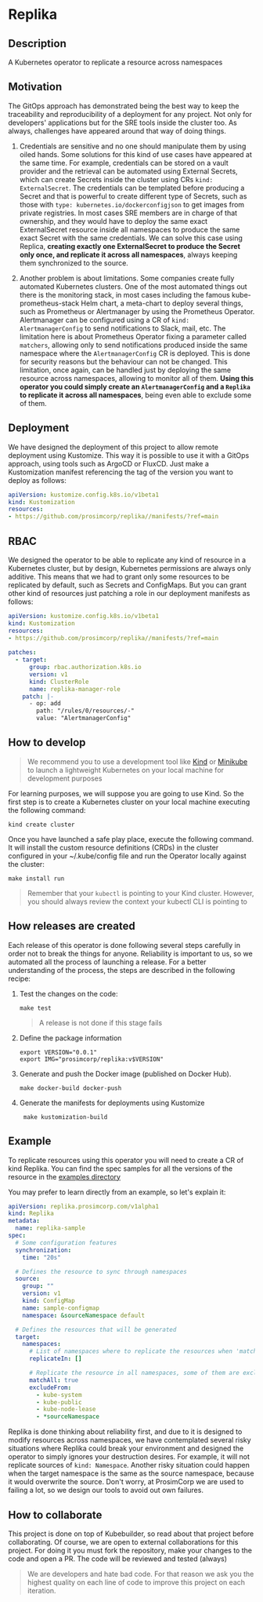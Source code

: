 # Replika

## Description
A Kubernetes operator to replicate a resource across namespaces

## Motivation

The GitOps approach has demonstrated being the best way to keep the traceability and reproducibility of a deployment
for any project. Not only for developers' applications but for the SRE tools inside the cluster too. As always, challenges
have appeared around that way of doing things. 

1. Credentials are sensitive and no one should manipulate them by using oiled hands. Some solutions for this kind of use 
   cases have appeared at the same time. For example, credentials can be stored on a vault provider and the retrieval can 
   be automated using External Secrets, which can create Secrets inside the cluster using CRs `kind: ExternalSecret`. 
   The credentials can be templated before producing a Secret and that is powerful to create different type of Secrets, 
   such as those with `type: kubernetes.io/dockerconfigjson` to get images from private registries. In most cases SRE 
   members are in charge of that ownership, and they would have to deploy the same exact ExternalSecret resource inside 
   all namespaces to produce the same exact Secret with the same credentials. 
   We can solve this case using Replica, **creating exactly one ExternalSecret to produce the Secret only once, and 
   replicate it across all namespaces**, always keeping them synchronized to the source.


2. Another problem is about limitations. Some companies create fully automated Kubernetes clusters. One of the most 
   automated things out there is the monitoring stack, in most cases including the famous kube-prometheus-stack Helm chart,
   a meta-chart to deploy several things, such as Prometheus or Alertmanager by using the Prometheus Operator. Alertmanager
   can be configured using a CR of `kind: AlertmanagerConfig` to send notifications to Slack, mail, etc. The limitation here
   is about Prometheus Operator fixing a parameter called `matchers`, allowing only to send notifications produced inside 
   the same namespace where the `AlertmanagerConfig` CR is deployed. This is done for security reasons but the behaviour 
   can not be changed. This limitation, once again, can be handled just by deploying the same resource across namespaces,
   allowing to monitor all of them. **Using this operator you could simply create an `AlertmanagerConfig` and a `Replika`
   to replicate it across all namespaces**, being even able to exclude some of them. 

## Deployment

We have designed the deployment of this project to allow remote deployment using Kustomize. This way it is possible
to use it with a GitOps approach, using tools such as ArgoCD or FluxCD. Just make a Kustomization manifest referencing 
the tag of the version you want to deploy as follows:

```yaml
apiVersion: kustomize.config.k8s.io/v1beta1
kind: Kustomization
resources:
- https://github.com/prosimcorp/replika//manifests/?ref=main
```

## RBAC

We designed the operator to be able to replicate any kind of resource in a Kubernetes cluster, but by design, Kubernetes
permissions are always only additive. This means that we had to grant only some resources to be replicated by default,
such as Secrets and ConfigMaps. But you can grant other kind of resources just patching a role in our deployment manifests
as follows:

```yaml
apiVersion: kustomize.config.k8s.io/v1beta1
kind: Kustomization
resources:
- https://github.com/prosimcorp/replika//manifests/?ref=main
  
patches:
  - target:
      group: rbac.authorization.k8s.io
      version: v1
      kind: ClusterRole
      name: replika-manager-role
    patch: |-
      - op: add
        path: "/rules/0/resources/-"
        value: "AlertmanagerConfig"
```

## How to develop

> We recommend you to use a development tool like [Kind](https://kind.sigs.k8s.io/) or [Minikube](https://minikube.sigs.k8s.io/docs/start/)
> to launch a lightweight Kubernetes on your local machine for development purposes

For learning purposes, we will suppose you are going to use Kind. So the first step is to create a Kubernetes cluster
on your local machine executing the following command:

```console
kind create cluster
```

Once you have launched a safe play place, execute the following command. It will install the custom resource definitions 
(CRDs) in the cluster configured in your ~/.kube/config file and run the Operator locally against the cluster:

```console
make install run
```

> Remember that your `kubectl` is pointing to your Kind cluster. However, you should always review the context your 
> kubectl CLI is pointing to

## How releases are created

Each release of this operator is done following several steps carefully in order not to break the things for anyone.
Reliability is important to us, so we automated all the process of launching a release. For a better understanding of 
the process, the steps are described in the following recipe:

1. Test the changes on the code:

    ```console
    make test
    ```

    > A release is not done if this stage fails


2. Define the package information

    ```console
    export VERSION="0.0.1"
    export IMG="prosimcorp/replika:v$VERSION"
    ```

3. Generate and push the Docker image (published on Docker Hub).
   
    ```console
    make docker-build docker-push
    ```

4. Generate the manifests for deployments using Kustomize

   ```console
    make kustomization-build
    ```

## Example

To replicate resources using this operator you will need to create a CR of kind Replika. You can find the spec samples 
for all the versions of the resource in the [examples directory](./config/samples)

You may prefer to learn directly from an example, so let's explain it:

```yaml
apiVersion: replika.prosimcorp.com/v1alpha1
kind: Replika
metadata:
  name: replika-sample
spec:
  # Some configuration features
  synchronization:
    time: "20s"

  # Defines the resource to sync through namespaces
  source:
    group: ""
    version: v1
    kind: ConfigMap
    name: sample-configmap
    namespace: &sourceNamespace default

  # Defines the resources that will be generated
  target:
    namespaces:
      # List of namespaces where to replicate the resources when 'matchAll' is disabled
      replicateIn: []

      # Replicate the resource in all namespaces, some of them are excluded
      matchAll: true
      excludeFrom:
        - kube-system
        - kube-public
        - kube-node-lease
        - *sourceNamespace
```

Replika is done thinking about reliability first, and due to it is designed to modify resources across namespaces, we 
have contemplated several risky situations where Replika could break your environment and designed the operator to simply 
ignores your destruction desires. For example, it will not replicate sources of `kind: Namespace`. Another risky situation 
could happen when the target namespace is the same as the source namespace, because it would overwrite the source.
Don't worry, at ProsimCorp we are used to failing a lot, so we design our tools to avoid out own failures.

## How to collaborate

This project is done on top of Kubebuilder, so read about that project before collaborating. Of course, we are open to 
external collaborations for this project. For doing it you must fork the repository, make your changes to the code and 
open a PR. The code will be reviewed and tested (always)

> We are developers and hate bad code. For that reason we ask you the highest quality on each line of code to improve
> this project on each iteration.
